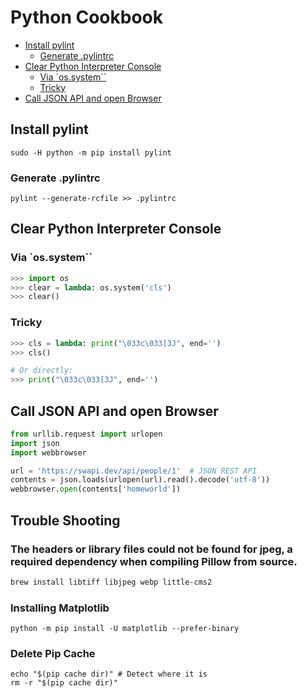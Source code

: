 # Python Cookbook

<!-- @import "[TOC]" {cmd="toc" depthFrom=2 depthTo=6 orderedList=false} -->

<!-- code_chunk_output -->

- [Install pylint](#install-pylint)
  - [Generate .pylintrc](#generate-pylintrc)
- [Clear Python Interpreter Console](#clear-python-interpreter-console)
  - [Via `os.system``](#via-ossystem)
  - [Tricky](#tricky)
- [Call JSON API and open Browser](#call-json-api-and-open-browser)

<!-- /code_chunk_output -->

## Install pylint

    sudo -H python -m pip install pylint

### Generate .pylintrc

    pylint --generate-rcfile >> .pylintrc

## Clear Python Interpreter Console

### Via `os.system``

```python
>>> import os
>>> clear = lambda: os.system('cls')
>>> clear()
```

### Tricky

```python
>>> cls = lambda: print("\033c\033[3J", end='')
>>> cls()
```

```python
# Or directly:
>>> print("\033c\033[3J", end='')
```

## Call JSON API and open Browser

```Python
from urllib.request import urlopen
import json
import webbrowser

url = 'https://swapi.dev/api/people/1'  # JSON REST API
contents = json.loads(urlopen(url).read().decode('utf-8'))
webbrowser.open(contents['homeworld'])
```

## Trouble Shooting

### The headers or library files could not be found for jpeg, a required dependency when compiling Pillow from source.

```bash
brew install libtiff libjpeg webp little-cms2
```
### Installing Matplotlib

    python -m pip install -U matplotlib --prefer-binary

### Delete Pip Cache

    echo "$(pip cache dir)" # Detect where it is
    rm -r "$(pip cache dir)"
